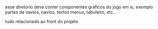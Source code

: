 esse diretorio deve conter componentes gráficos do jogo em si, exemplo partes de navios, navios, textos
menus, tabuleiro, etc.. 


tudo relacionado ao front do projeto
